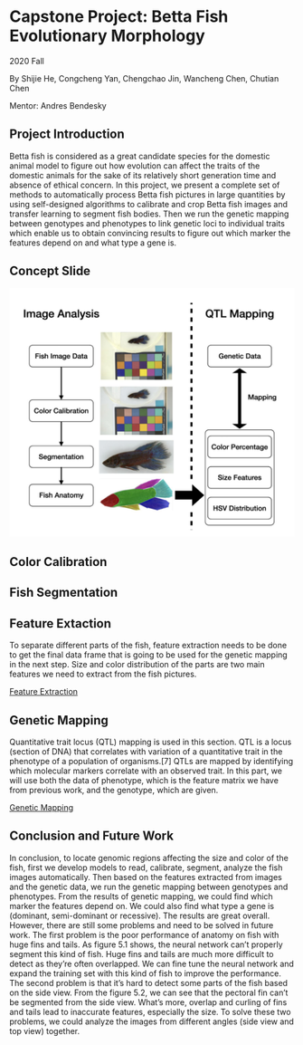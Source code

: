 # Capstone Project: Betta Fish Evolutionary Morphology

2020 Fall

By Shijie He, Congcheng Yan, Chengchao Jin, Wancheng Chen, Chutian Chen

Mentor: Andres Bendesky

## Project Introduction
Betta fish is considered as a great candidate species for the domestic animal model to figure out how evolution can affect the traits of the domestic animals for the sake of its relatively short generation time and absence of ethical concern. In this project, we present a complete set of methods to automatically process Betta fish pictures in large quantities by using self-designed algorithms to calibrate and crop Betta fish images and transfer learning to segment fish bodies. Then we run the genetic mapping between genotypes and phenotypes to link genetic loci to individual traits which enable us to obtain convincing results to figure out which marker the features depend on and what type a gene is.

## Concept Slide
![image](https://github.com/cct15/2020_capstone/blob/main/concept.png)

## Color Calibration

## Fish Segmentation

## Feature Extaction
To separate different parts of the fish, feature extraction needs to be done to get the final data frame that is going to be used for the genetic mapping in the next step. Size and color distribution of the parts are two main features we need to extract from the fish pictures. 

[Feature Extraction](https://github.com/cct15/2020_capstone/blob/main/Feature_Extraction.ipynb)

## Genetic Mapping
Quantitative trait locus (QTL) mapping is used in this section. QTL is a locus (section of DNA) that correlates with variation of a quantitative trait in the phenotype of a population of organisms.[7] QTLs are mapped by identifying which molecular markers correlate with an observed trait. In this part, we will use both the data of phenotype, which is the feature matrix we have from previous work, and the genotype, which are given. 

[Genetic Mapping](https://github.com/cct15/2020_capstone/blob/main/qtl.Rmd)

## Conclusion and Future Work
In conclusion, to locate genomic regions affecting the size and color of the fish, first we develop models to read, calibrate, segment, analyze the fish images automatically. Then based on the features extracted from images and the genetic data, we run the genetic mapping between genotypes and phenotypes. From the results of genetic mapping, we could find which marker the features depend on. We could also find what type a gene is (dominant, semi-dominant or recessive).
The results are great overall. However, there are still some problems and need to be solved in future work.
The first problem is the poor performance of anatomy on fish with huge fins and tails. As figure 5.1 shows, the neural network can’t properly segment this kind of fish. Huge fins and tails are much more difficult to detect as they’re often overlapped. We can fine tune the neural network and expand the training set with this kind of fish to improve the performance.
The second problem is that it’s hard to detect some parts of the fish based on the side view. From the figure 5.2, we can see that the pectoral fin can’t be segmented from the side view. What’s more, overlap and curling of fins and tails lead to inaccurate features, especially the size. To solve these two problems, we could analyze the images from different angles (side view and top view) together.

